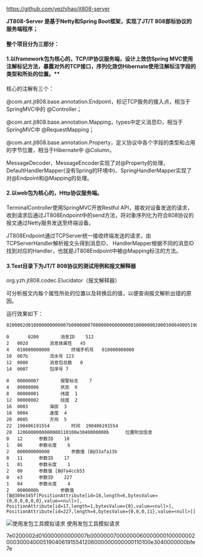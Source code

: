 https://github.com/yezhihao/jt808-server

 **JT808-Server 是基于Netty和Spring Boot框架，实现了JT/T 808部标协议的服务端程序；** 

#### 整个项目分为三部分：

#### 1.以framework包为核心的，TCP/IP协议服务端，设计上效仿Spring MVC使用注解标记方法，暴露对外的TCP接口，序列化效仿Hibernate使用注解标注字段的类型和所处的位置。** 

核心的注解有三个：

@com.ant.jt808.base.annotation.Endpoint，标记TCP服务的接入点，相当于SpringMVC中的 @Controller；

@com.ant.jt808.base.annotation.Mapping，types中定义消息ID，相当于SpringMVC中 @RequestMapping；

@com.ant.jt808.base.annotation.Property，定义协议中各个字段的类型和占用的字节位置，相当于Hibernate中 @Column，

MessageDecoder、MessageEncoder实现了对@Property的处理，
DefaultHandlerMapper(没有Spring的环境中)、SpringHandlerMapper实现了对@Endpoint和@Mapping的处理。


#### 2.以web包为核心的，Http协议服务端。

TerminalController使用SpringMVC开放Restful API，接收对设备发送的请求，收到请求后通过JT808Endpoint中的send方法，将对象序列化为符合808协议的报文通过Netty服务发送至终端设备。

JT808Endpoint通过TCPServer统一接收终端发送的请求，由TCPServerHandler解析报文头得到消息ID，
HandlerMapper根据不同的消息ID找到对应的Handler，也就是JT808Endpoint中被@Mapping标注的方法。


#### 3.Test目录下为JT/T 808协议的测试用例和报文解释器

org.yzh.jt808.codec.Elucidator（报文解释器）

可分析报文内每个属性所处的位置以及转换后的值，以便查询报文解析出错的原因。

运行效果如下：
```
0200002d010000000000007b000000070000000600000001000000020003000400051904061915541206000000000000110100e3040000000bfe

0       0200		消息ID	512
2	002d		消息体属性	45
4	010000000000		终端手机号	010000000000
10	007b		流水号	123
12	0000		消息包总数	0
14	0007		包序号	7

0	00000007		报警标志	7
4	00000006		状态	6
8	00000001		纬度	1
12	00000002		经度	2
16	0003		海拔	3
18	0004		速度	4
20	0005		方向	5
22	190406191554		时间	190406191554
28	1206000000000000110100e3040000000b		位置附加信息	
0	12		参数ID	18
1	06		参数长度	6
2	000000000000		参数值	[B@33afa13b
0	11		参数ID	17
1	01		参数长度	1
2	00		参数值	[B@7a4ccb53
0	e3		参数ID	227
1	04		参数长度	4
2	0000000b		参数值	[B@309e345f[PositionAttribute[id=18,length=6,bytesValue={0,0,0,0,0,0},value=<null>], PositionAttribute[id=17,length=1,bytesValue={0},value=<null>], PositionAttribute[id=227,length=4,bytesValue={0,0,0,11},value=<null>]]
```

![使用发包工具模拟请求](https://images.gitee.com/uploads/images/2019/0705/162745_9becaf08_670717.png)
使用发包工具模拟请求

7e0200002d010000000000007b000000070000000600000001000000020003000400051904061915541206000000000000110100e3040000000bfe7e



